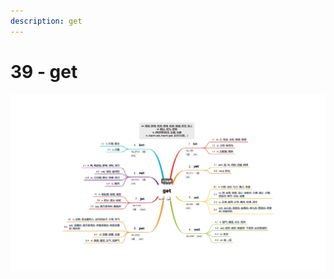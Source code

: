 ```yaml
---
description: get
---
```


# 39 - get



![Image text](https://raw.githubusercontent.com/rulinma/ai-word/master/images/39-get.jpg)


